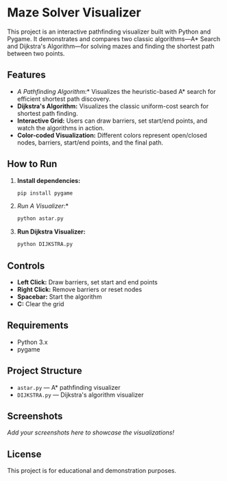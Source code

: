 # Maze Solver Visualizer

This project is an interactive pathfinding visualizer built with Python and Pygame. It demonstrates and compares two classic algorithms—A* Search and Dijkstra's Algorithm—for solving mazes and finding the shortest path between two points.

## Features
- **A* Pathfinding Algorithm:** Visualizes the heuristic-based A* search for efficient shortest path discovery.
- **Dijkstra's Algorithm:** Visualizes the classic uniform-cost search for shortest path finding.
- **Interactive Grid:** Users can draw barriers, set start/end points, and watch the algorithms in action.
- **Color-coded Visualization:** Different colors represent open/closed nodes, barriers, start/end points, and the final path.

## How to Run
1. **Install dependencies:**
   ```bash
   pip install pygame
   ```
2. **Run A* Visualizer:**
   ```bash
   python astar.py
   ```
3. **Run Dijkstra Visualizer:**
   ```bash
   python DIJKSTRA.py
   ```

## Controls
- **Left Click:** Draw barriers, set start and end points
- **Right Click:** Remove barriers or reset nodes
- **Spacebar:** Start the algorithm
- **C:** Clear the grid

## Requirements
- Python 3.x
- pygame

## Project Structure
- `astar.py` — A* pathfinding visualizer
- `DIJKSTRA.py` — Dijkstra's algorithm visualizer

## Screenshots
*Add your screenshots here to showcase the visualizations!*

## License
This project is for educational and demonstration purposes.

